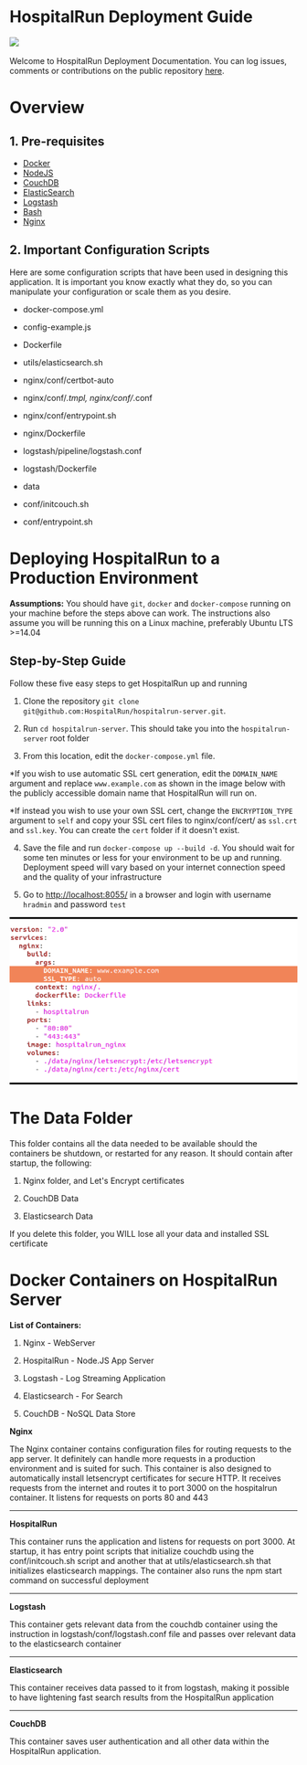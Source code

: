 **HospitalRun Deployment Guide**
==============================
![](http://hospitalrun.io/img/HospitalRun_deployment.jpeg)

Welcome to HospitalRun Deployment Documentation. You can log issues, comments or contributions on the public repository [here](https://github.com/HospitalRun/hospitalrun-server).

# **Overview**

## **1. Pre-requisites**

* [Docker](https://www.docker.com/)
* [NodeJS](https://nodejs.org/en/)
* [CouchDB](http://couchdb.apache.org/)
* [ElasticSearch](https://www.elastic.co/products/elasticsearch)
* [Logstash](https://www.elastic.co/products/logstash)
* [Bash](https://www.gnu.org/software/bash/)
* [Nginx](https://www.nginx.com/resources/wiki/)

## **2. Important Configuration Scripts**

Here are some configuration scripts that have been used in designing this application. It is important you know exactly what they do, so you can manipulate your configuration or scale them as you desire.

* docker-compose.yml

* config-example.js

* Dockerfile

* utils/elasticsearch.sh

* nginx/conf/certbot-auto

* nginx/conf/*.tmpl, nginx/conf/*.conf

* nginx/conf/entrypoint.sh

* nginx/Dockerfile

* logstash/pipeline/logstash.conf

* logstash/Dockerfile

* data

* conf/initcouch.sh

* conf/entrypoint.sh

# **Deploying HospitalRun to a Production Environment**

**Assumptions:** You should have `git`, `docker` and `docker-compose` running on your machine before the steps above can work. The instructions also assume you will be running this on a Linux machine, preferably Ubuntu LTS >=14.04

## **Step-by-Step Guide**

Follow these five easy steps to get HospitalRun up and running

1. Clone the repository  `git clone git@github.com:HospitalRun/hospitalrun-server.git`.

2. Run `cd hospitalrun-server`. This should take you into the `hospitalrun-server` root folder

3. From this location, edit the `docker-compose.yml` file.

  *If you wish to use automatic SSL cert generation, edit the `DOMAIN_NAME` argument and replace `www.example.com` as shown in the image below with the publicly accessible domain name that HospitalRun will run on.

  *If instead you wish to use your own SSL cert, change the `ENCRYPTION_TYPE` argument to `self` and copy your SSL cert files to nginx/conf/cert/ as `ssl.crt` and `ssl.key`. You can create the `cert` folder if it doesn't exist.

4. Save the file and run `docker-compose up --build -d`. You should wait for some ten minutes or less for your environment to be up and running. Deployment speed will vary based on your internet connection speed and the quality of your infrastructure

5. Go to [http://localhost:8055/](http://localhost:8055/) in a browser and login with username ```hradmin``` and password ```test```

![screenshot](screenshot.png)

# **The Data Folder**

This folder contains all the data needed to be available should the containers be shutdown, or restarted for any reason. It should contain after startup, the following:

1. Nginx folder, and Let's Encrypt certificates

2. CouchDB Data

3. Elasticsearch Data

If you delete this folder, you WILL lose all your data and installed SSL certificate

# **Docker Containers on HospitalRun Server**

**List of Containers:**

1. Nginx - WebServer

2. HospitalRun - Node.JS App Server

3. Logstash - Log Streaming Application

4. Elasticsearch - For Search

5. CouchDB - NoSQL Data Store

**Nginx**

The Nginx container contains configuration files for routing requests to the app server. It definitely can handle more requests in a production environment and is suited for such. This container is also designed to automatically install letsencrypt certificates for secure HTTP. It receives requests from the internet and routes it to port 3000 on the hospitalrun container. It listens for requests on ports 80 and 443

* * *


**HospitalRun**

This container runs the application and listens for requests on port 3000. At startup, it has entry point scripts that initialize couchdb using the conf/initcouch.sh script and another that at utils/elasticsearch.sh that initializes elasticsearch mappings. The container also runs the npm start command on successful deployment

* * *


**Logstash**

This container gets relevant data from the couchdb container using the instruction in logstash/conf/logstash.conf file and passes over relevant data to the elasticsearch container

* * *


**Elasticsearch**

This container receives data passed to it from logstash, making it possible to have lightening fast search results from the HospitalRun application

* * *


**CouchDB**

This container saves user authentication and all other data within the HospitalRun application.
